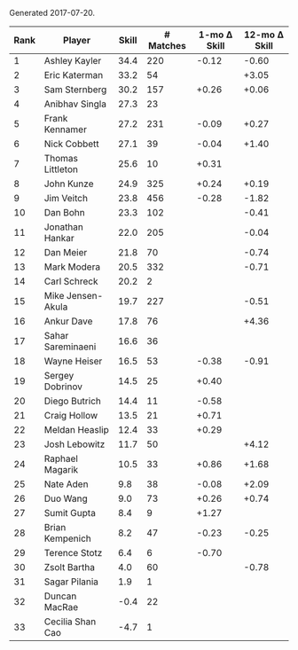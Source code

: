 Generated 2017-07-20.

| Rank | Player            | Skill | # Matches | 1-mo Δ Skill | 12-mo Δ Skill |
|------|-------------------|-------|-----------|--------------|---------------|
|    1 | Ashley Kayler     |  34.4 |       220 |        -0.12 |         -0.60 |
|    2 | Eric Katerman     |  33.2 |        54 |              |         +3.05 |
|    3 | Sam Sternberg     |  30.2 |       157 |        +0.26 |         +0.06 |
|    4 | Anibhav Singla    |  27.3 |        23 |              |               |
|    5 | Frank Kennamer    |  27.2 |       231 |        -0.09 |         +0.27 |
|    6 | Nick Cobbett      |  27.1 |        39 |        -0.04 |         +1.40 |
|    7 | Thomas Littleton  |  25.6 |        10 |        +0.31 |               |
|    8 | John Kunze        |  24.9 |       325 |        +0.24 |         +0.19 |
|    9 | Jim Veitch        |  23.8 |       456 |        -0.28 |         -1.82 |
|   10 | Dan Bohn          |  23.3 |       102 |              |         -0.41 |
|   11 | Jonathan Hankar   |  22.0 |       205 |              |         -0.04 |
|   12 | Dan Meier         |  21.8 |        70 |              |         -0.74 |
|   13 | Mark Modera       |  20.5 |       332 |              |         -0.71 |
|   14 | Carl Schreck      |  20.2 |         2 |              |               |
|   15 | Mike Jensen-Akula |  19.7 |       227 |              |         -0.51 |
|   16 | Ankur Dave        |  17.8 |        76 |              |         +4.36 |
|   17 | Sahar Sareminaeni |  16.6 |        36 |              |               |
|   18 | Wayne Heiser      |  16.5 |        53 |        -0.38 |         -0.91 |
|   19 | Sergey Dobrinov   |  14.5 |        25 |        +0.40 |               |
|   20 | Diego Butrich     |  14.4 |        11 |        -0.58 |               |
|   21 | Craig Hollow      |  13.5 |        21 |        +0.71 |               |
|   22 | Meldan Heaslip    |  12.4 |        33 |        +0.29 |               |
|   23 | Josh Lebowitz     |  11.7 |        50 |              |         +4.12 |
|   24 | Raphael Magarik   |  10.5 |        33 |        +0.86 |         +1.68 |
|   25 | Nate Aden         |   9.8 |        38 |        -0.08 |         +2.09 |
|   26 | Duo Wang          |   9.0 |        73 |        +0.26 |         +0.74 |
|   27 | Sumit Gupta       |   8.4 |         9 |        +1.27 |               |
|   28 | Brian Kempenich   |   8.2 |        47 |        -0.23 |         -0.25 |
|   29 | Terence Stotz     |   6.4 |         6 |        -0.70 |               |
|   30 | Zsolt Bartha      |   4.0 |        60 |              |         -0.78 |
|   31 | Sagar Pilania     |   1.9 |         1 |              |               |
|   32 | Duncan MacRae     |  -0.4 |        22 |              |               |
|   33 | Cecilia Shan Cao  |  -4.7 |         1 |              |               |